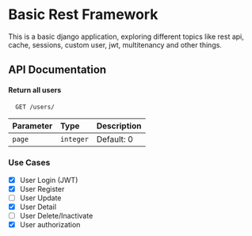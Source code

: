 # Basic Rest Framework

This is a basic django application, exploring different topics like rest api, cache, sessions, custom user, jwt, multitenancy and other things.


## API Documentation

#### Return all users

```http
  GET /users/
```

| Parameter   | Type       | Description                           |
| :---------- | :--------- | :---------------------------------- |
| `page`      | `integer`  | Default: 0                          |


### Use Cases
- [x] User Login (JWT)
- [x] User Register
- [ ] User Update
- [x] User Detail
- [ ] User Delete/Inactivate
- [x] User authorization
